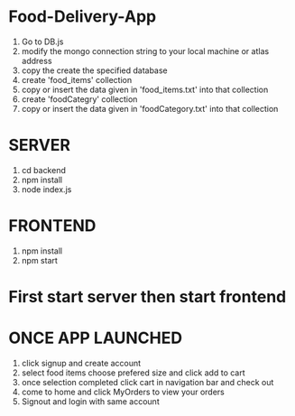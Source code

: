 # Food-Delivery-App

1. Go to DB.js
2. modify the mongo connection string to your local machine or atlas address
3. copy the create the specified database
4. create 'food_items' collection
5. copy or insert the data given in 'food_items.txt' into that collection
6. create 'foodCategry' collection
7. copy or insert the data given in 'foodCategory.txt' into that collection

# SERVER
1. cd backend
2. npm install
3. node index.js

# FRONTEND
1. npm install
2. npm start

# First start server then start frontend

# ONCE APP LAUNCHED
1. click signup and create account
2. select food items choose prefered size and click add to cart
3. once selection completed click cart in navigation bar and check out
4. come to home and click MyOrders to view your orders
5. Signout and login with same account
